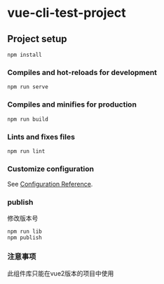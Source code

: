 <!--
 * @Author: your name
 * @Date: 2021-03-15 17:51:29
 * @LastEditTime: 2021-03-19 17:48:47
 * @LastEditors: Please set LastEditors
 * @Description: In User Settings Edit
 * @FilePath: /vue-cli-test-project/README.md
-->

# vue-cli-test-project

## Project setup

```
npm install
```

### Compiles and hot-reloads for development

```
npm run serve
```

### Compiles and minifies for production

```
npm run build
```

### Lints and fixes files

```
npm run lint
```

### Customize configuration

See [Configuration Reference](https://cli.vuejs.org/config/).

### publish

修改版本号

```
npm run lib
npm publish
```

### 注意事项

此组件库只能在vue2版本的项目中使用
